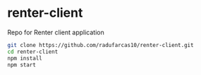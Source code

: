 # renter-client
Repo for Renter client application

```sh
git clone https://github.com/radufarcas10/renter-client.git
cd renter-client
npm install
npm start
